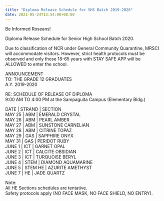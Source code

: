 ```yaml
---
title: "Diploma Release Schedule for SHS Batch 2019-2020"
date: 2021-05-24T13:54:00+08:00
---
```

Be Informed Roseans!

Diploma Release Schedule for Senior High School Batch 2020.

Due to classification of NCR under General Community Quarantine, MRSCI will accommodate visitors. However, strict health protocols must be observed and only those 18-65 years with STAY SAFE APP will be ALLOWED to enter the school.

ANNOUNCEMENT\
TO: THE GRADE 12 GRADUATES\
A.Y. 2019-2020

RE: SCHEDULE OF RELEASE OF DIPLOMA\
9:00 AM TO 4:00 PM at the Sampaguita Campus (Elementary Bldg.)

DATE | STRAND | SECTION\
MAY 25 | ABM | EMERALD CRYSTAL\
MAY 26 | ABM | PEARL AMBER\
MAY 27 | ABM | SUNSTONE CARNELIAN\
MAY 28 | ABM | CITRINE ТОРАZ\
MAY 29 | GAS | SAPPHIRE ONYX\
MAY 31 | GAS | PERIDOT RUBY\
JUNE 1 | ICT | GARNET OPAL\
JUNE 2 | ICT | CALCITE OBSIDIAN\
JUNE 3 | ICT | TURQUOISE BERYL\
JUNE 4 | STEM | DIAMOND AQUAMARINE\
JUNE 5 | STEM HE | AZURITE AMETHYST\
JUNE 7 | HE | JADE QUARTZ

Note:\
All HE Sections schedules are tentative.\
Safety protocols apply (NO FACE MASK, NO FACE SHIELD, NO ENTRY).